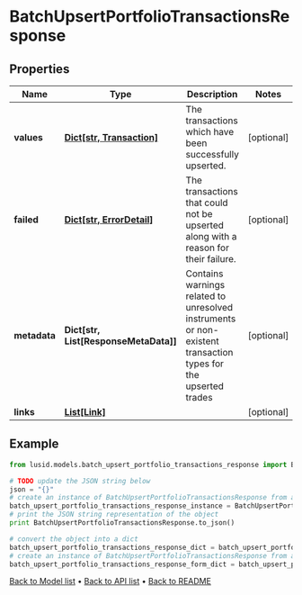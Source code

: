 # BatchUpsertPortfolioTransactionsResponse


## Properties
Name | Type | Description | Notes
------------ | ------------- | ------------- | -------------
**values** | [**Dict[str, Transaction]**](Transaction.md) | The transactions which have been successfully upserted. | [optional] 
**failed** | [**Dict[str, ErrorDetail]**](ErrorDetail.md) | The transactions that could not be upserted along with a reason for their failure. | [optional] 
**metadata** | **Dict[str, List[ResponseMetaData]]** | Contains warnings related to unresolved instruments or non-existent transaction types for the upserted trades | [optional] 
**links** | [**List[Link]**](Link.md) |  | [optional] 

## Example

```python
from lusid.models.batch_upsert_portfolio_transactions_response import BatchUpsertPortfolioTransactionsResponse

# TODO update the JSON string below
json = "{}"
# create an instance of BatchUpsertPortfolioTransactionsResponse from a JSON string
batch_upsert_portfolio_transactions_response_instance = BatchUpsertPortfolioTransactionsResponse.from_json(json)
# print the JSON string representation of the object
print BatchUpsertPortfolioTransactionsResponse.to_json()

# convert the object into a dict
batch_upsert_portfolio_transactions_response_dict = batch_upsert_portfolio_transactions_response_instance.to_dict()
# create an instance of BatchUpsertPortfolioTransactionsResponse from a dict
batch_upsert_portfolio_transactions_response_form_dict = batch_upsert_portfolio_transactions_response.from_dict(batch_upsert_portfolio_transactions_response_dict)
```
[Back to Model list](../README.md#documentation-for-models) &#8226; [Back to API list](../README.md#documentation-for-api-endpoints) &#8226; [Back to README](../README.md)


